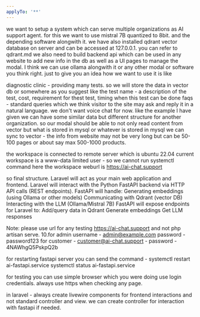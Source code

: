 ```yaml
---
applyTo: '**'
---
```

we want to setup a system which can serve multiple organizations as AI support agent.
for this we want to use mistral 7B quantized to 8bit.
and the depending software alongwith it.
we have also installed qdrant vector database on server and can be accessed at 127.0.0.1. you can refer to qdrant.md
we also need to build backend api which can be used in any website to add new info in the db as well as a UI pages to manage the modal.
I think we can use ollama alongwith it or any other modal or software you think right.
just to give you an idea how we want to use it is like

diagnostic clinic - providing many tests. so we will store the data in vector db or somewhere as you suggest like the test name - a description of the test, cost, requirement for thest test, timing when this test can be done
faqs - standard queries which we think visitor to the site may ask and reply it in a natural language.
we don't want voice chat for now.
like the example I have given we can have some similar data but different structure for another organization.
so our modal should be able to not only read content from vector but what is stored in mysql or whatever is stored in mysql we can sync to vector - the info from website may not be very long but can be 50-100 pages or about say max 500-1000 products.

the workspace is connected to remote server which is ubuntu 22.04
current workspace is a www-data limited user - so we cannot run systemctl command here
the workspace weburl is https://ai-chat.support

so final structure.
Laravel will act as your main web application and frontend.
Laravel will interact with the Python FastAPI backend via HTTP API calls (REST endpoints).
FastAPI will handle:
Generating embeddings (using Ollama or other models)
Communicating with Qdrant (vector DB)
Interacting with the LLM (Ollama/Mistral 7B)
FastAPI will expose endpoints for Laravel to:
Add/query data in Qdrant
Generate embeddings
Get LLM responses

Note:
please use url for any testing https://ai-chat.support and not php artisan serve.
10.for admin username - admin@example.com password - password123
for customer - customer@ai-chat.support - password - 4NAWhgQ5PskpQ2b

for restarting fastapi server you can send the command - 
 systemctl restart ai-fastapi.service
 systemctl status ai-fastapi.service

 for testing you can use simple browser which you were doing use login credentials. always use https when checking any page.

in laravel - always create livewire components for frontend interactions and not standard controller and view.
we can create controller for interaction with fastapi if needed.

